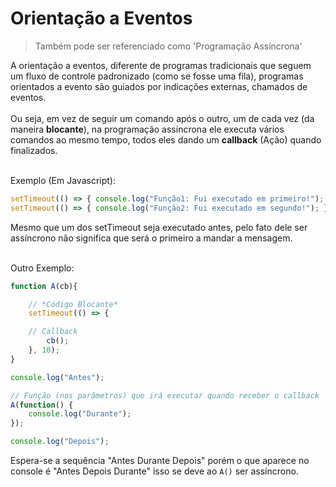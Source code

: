 # Orientação a Eventos

> Também pode ser referenciado como 'Programação Assíncrona'

A orientação a eventos, diferente de programas tradicionais que seguem um fluxo de controle padronizado (como se fosse uma fila),  programas orientados a evento são guiados por indicações externas, chamados de eventos.<br><br> Ou seja, em vez de seguir um comando após o outro, um de cada vez (da maneira **blocante**), na programação assíncrona ele executa vários comandos ao mesmo tempo, todos eles dando um **callback** (Ação) quando finalizados.<br><br>

Exemplo (Em Javascript):

```javascript
setTimeout(() => { console.log("Função1: Fui executado em primeiro!"); }, 4000); 
setTimeout(() => { console.log("Função2: Fui executado em segundo!"); }, 1000); 
```

Mesmo que um dos setTimeout seja executado antes, pelo fato dele ser assíncrono não significa que será o primeiro a mandar a mensagem.<br><br>

Outro Exemplo:

```javascript
function A(cb){

    // *Código Blocante*
    setTimeout(() => { 

    // Callback
        cb();
    }, 10);
}

console.log("Antes");

// Função (nos parâmetros) que irá executar quando receber o callback
A(function() {
    console.log("Durante");
});

console.log("Depois");
```

Espera-se a sequência "Antes Durante Depois" porém o que aparece no console é "Antes Depois Durante" isso se deve ao `A()` ser assíncrono.